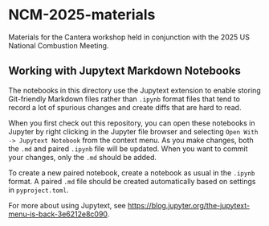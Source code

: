 # NCM-2025-materials

Materials for the Cantera workshop held in conjunction with the 2025 US National Combustion Meeting.

## Working with Jupytext Markdown Notebooks

The notebooks in this directory use the Jupytext extension to enable storing Git-friendly Markdown files rather than `.ipynb` format files that tend to record a lot of spurious changes and create diffs that are hard to read.

When you first check out this repository, you can open these notebooks in Jupyter by right clicking in the Jupyter file browser and selecting `Open With -> Jupytext Notebook` from the context menu.
As you make changes, both the `.md` and paired `.ipynb` file will be updated. When you want to commit your changes, only the `.md` should be added.

To create a new paired notebook, create a notebook as usual in the `.ipynb` format. A paired `.md` file should be created automatically based on settings in `pyproject.toml`.

For more about using Jupytext, see <https://blog.jupyter.org/the-jupytext-menu-is-back-3e6212e8c090>.
